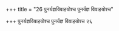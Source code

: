 +++
title = "26 पुनर्यज्ञविवाहयोश्च पुनर्यज्ञ विवाहयोश्च"

+++
पुनर्यज्ञविवाहयोश्च पुनर्यज्ञ विवाहयोश्च २६